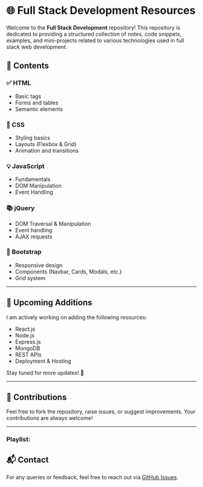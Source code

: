 # 🌐 Full Stack Development Resources

Welcome to the **Full Stack Development** repository! This repository is dedicated to providing a structured collection of notes, code snippets, examples, and mini-projects related to various technologies used in full stack web development.

## 📁 Contents

### ✅ HTML
- Basic tags
- Forms and tables
- Semantic elements

### 🎨 CSS
- Styling basics
- Layouts (Flexbox & Grid)
- Animation and transitions

### 💡 JavaScript
- Fundamentals
- DOM Manipulation
- Event Handling

### 📚 jQuery
- DOM Traversal & Manipulation
- Event handling
- AJAX requests

### 🧰 Bootstrap
- Responsive design
- Components (Navbar, Cards, Modals, etc.)
- Grid system

---

## 🚧 Upcoming Additions

I am actively working on adding the following resources:

- React.js
- Node.js
- Express.js
- MongoDB
- REST APIs
- Deployment & Hosting

Stay tuned for more updates! 🔔

---

## 🙌 Contributions

Feel free to fork the repository, raise issues, or suggest improvements. Your contributions are always welcome!

---

### Playlist:

 


## 📬 Contact

For any queries or feedback, feel free to reach out via [GitHub Issues](https://github.com/Mazid2003/Job-practice/issues).





